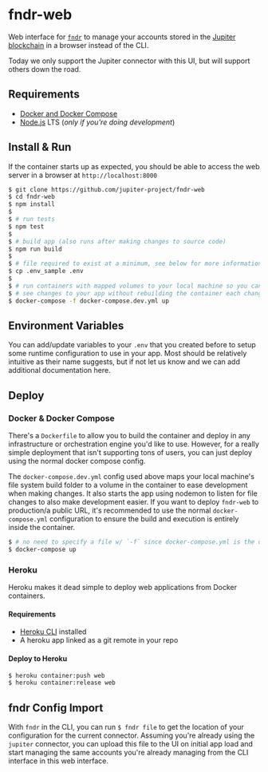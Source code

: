 # fndr-web

Web interface for [`fndr`](https://github.com/jupiter-project/fndr) to manage your accounts stored in the [Jupiter blockchain](https://jup.io/) in a browser instead of the CLI.

Today we only support the Jupiter connector with this UI, but will support others down the road.

## Requirements

- [Docker and Docker Compose](https://docs.docker.com/get-docker/)
- [Node.js](https://nodejs.org/en/) LTS (_only if you're doing development_)

## Install & Run

If the container starts up as expected, you should be able to access the web server in a browser at `http://localhost:8000`

```sh
$ git clone https://github.com/jupiter-project/fndr-web
$ cd fndr-web
$ npm install
$
$ # run tests
$ npm test
$
$ # build app (also runs after making changes to source code)
$ npm run build
$
$ # file required to exist at a minimum, see below for more information
$ cp .env_sample .env
$
$ # run containers with mapped volumes to your local machine so you can
$ # see changes to your app without rebuilding the container each change.
$ docker-compose -f docker-compose.dev.yml up
```

## Environment Variables

You can add/update variables to your `.env` that you created before to setup some runtime configuration to use in your app. Most should be relatively intuitive as their name suggests, but if not let us know and we can add additional documentation here.

## Deploy

### Docker & Docker Compose

There's a `Dockerfile` to allow you to build the container and deploy in any infrastructure or orchestration engine you'd like to use. However, for a really simple deployment that isn't supporting tons of users, you can just deploy using the normal docker compose config.

The `docker-compose.dev.yml` config used above maps your local machine's file system build folder to a volume in the container to ease development when making changes. It also starts the app using nodemon to listen for file changes to also make development easier. If you want to deploy `fndr-web` to production/a public URL, it's recommended to use the normal `docker-compose.yml` configuration to ensure the build and execution is entirely inside the container.

```sh
$ # no need to specify a file w/ `-f` since docker-compose.yml is the default
$ docker-compose up
```

### Heroku

Heroku makes it dead simple to deploy web applications from Docker containers.

#### Requirements

- [Heroku CLI](https://devcenter.heroku.com/articles/heroku-cli) installed
- A heroku app linked as a git remote in your repo

#### Deploy to Heroku

```sh
$ heroku container:push web
$ heroku container:release web
```

## fndr Config Import

With `fndr` in the CLI, you can run `$ fndr file` to get the location of your configuration for the current connector. Assuming you're already using the `jupiter` connector, you can upload this file to the UI on initial app load and start managing the same accounts you're already managing from the CLI interface in this web interface.
